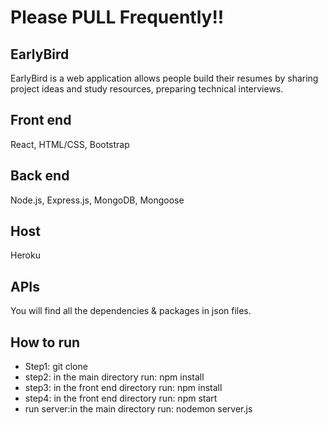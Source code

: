 # Please PULL Frequently!! #

## EarlyBird
EarlyBird is a web application allows people build their resumes by sharing project ideas and study resources, preparing technical interviews.

## Front end
React, HTML/CSS, Bootstrap

## Back end
Node.js, Express.js, MongoDB, Mongoose

## Host
Heroku

## APIs
You will find all the dependencies & packages in json files.

## How to run
* Step1: git clone <project repository>
* step2: in the main directory run: npm install
* step3: in the front end directory run: npm install
* step4: in the front end directory run: npm start
* run server:in the main directory run:  nodemon server.js
